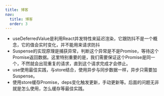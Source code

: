 ```yaml
---
title: 博客
nav:
  title: 博客
  order: 3
---
```


- useDeferredValue是利用React并发特性来延迟渲染，它跟防抖不是一个概念，它的值会实时变化，并不能用来请求防抖
- Suspense的实现原理是捕获异常，判断这个异常是不是Promise，等待这个Promise返回数据。这里特别重要的是，我们需要保证这个Promise是同一个，不然就会出现重复的请求，直到这个请求完成才会停止。
- use使用最佳实践，与store结合，使用异步与同步数据一样，异步只需要加Suspense。
- 使用store缓存Promise，deps变化触发更新，手动更新等。后面的问题无非就是怎么使用，怎么缓存等最佳实践。
